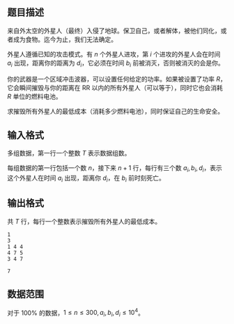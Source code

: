 ## 题目描述

来自外太空的外星人（最终）入侵了地球。保卫自己，或者解体，被他们同化，或者成为食物。迄今为止，我们无法确定。

外星人遵循已知的攻击模式。有 $n$ 个外星人进攻，第 $i$ 个进攻的外星人会在时间 $a_i$ 出现，距离你的距离为 $d_i$，它必须在时间 $b_i$ 前被消灭，否则被消灭的会是你。

你的武器是一个区域冲击波器，可以设置任何给定的功率。如果被设置了功率 $R$，它会瞬间摧毁与你的距离在 RR 以内的所有外星人（可以等于），同时它也会消耗 $R$ 单位的燃料电池。

求摧毁所有外星人的最低成本（消耗多少燃料电池），同时保证自己的生命安全。

## 输入格式

多组数据，第一行一个整数 $T$ 表示数据组数。

每组数据的第一行包括一个数 $n$，接下来 $n+1$ 行，每行有三个数 $a_i,b_i,d_i$，表示这个外星人在时间 $a_i$ 出现，距离你 $d_i$，在 $b_i$ 前时刻死亡。

## 输出格式

共 $T$ 行，每行一个整数表示摧毁所有外星人的最低成本。

```input1
1
3
1 4 4
4 7 5
3 4 7
```

```output1
7
```

## 数据范围

对于 $100\%$ 的数据，$1\le n\le 300,a_i,b_i,d_i\le 10^4$。
